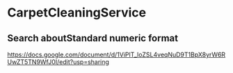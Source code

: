 # CarpetCleaningService

## Search aboutStandard numeric format
https://docs.google.com/document/d/1ViPlT_loZSL4veqNuD9T1BpX8yrW6RUwZT5TN9WfJ0I/edit?usp=sharing
